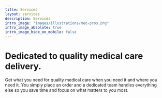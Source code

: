 ```yaml
---
title: Services
layout: services
description: Services
intro_image: "images/illustrations/med-pros.png"
intro_image_absolute: true
intro_image_hide_on_mobile: false
---
```


# Dedicated to quality medical care delivery.

Get what you need for quality medical care when you need it and where you need it. You simply place an order and a dedicated team handles everything else so you save time and focus on what matters to you most.